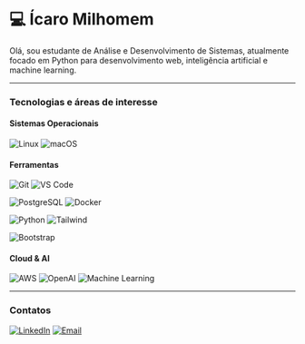 # 💻 Ícaro Milhomem

Olá, sou estudante de Análise e Desenvolvimento de Sistemas, atualmente focado em Python para desenvolvimento web, inteligência artificial e machine learning.

---

### Tecnologias e áreas de interesse

#### Sistemas Operacionais
![Linux](https://img.shields.io/badge/Linux-FCC624?style=for-the-badge&logo=linux&logoColor=black)
![macOS](https://img.shields.io/badge/macOS-000000?style=for-the-badge&logo=apple&logoColor=white)

#### Ferramentas
![Git](https://img.shields.io/badge/Git-F05032?style=for-the-badge&logo=git&logoColor=white)
![VS Code](https://img.shields.io/badge/VS_Code-0078D4?style=for-the-badge&logo=visualstudiocode&logoColor=white)

![PostgreSQL](https://img.shields.io/badge/PostgreSQL-316192?style=for-the-badge&logo=postgresql&logoColor=white)
![Docker](https://img.shields.io/badge/Docker-2496ED?style=for-the-badge&logo=docker&logoColor=white)

![Python](https://img.shields.io/badge/Python-3776AB?style=for-the-badge&logo=python&logoColor=white)
![Tailwind](https://badgen.net/badge/icon/tailwind?icon=tailwind&label)

![Bootstrap](https://img.shields.io/badge/Bootstrap-7952B3?style=for-the-badge&logo=bootstrap&logoColor=white)





#### Cloud & AI
![AWS](https://img.shields.io/badge/AWS-232F3E?style=for-the-badge&logo=amazon-aws&logoColor=white)
![OpenAI](https://img.shields.io/badge/OpenAI-412991?style=for-the-badge&logo=openai&logoColor=white)
![Machine Learning](https://img.shields.io/badge/Machine_Learning-FC8019?style=for-the-badge&logo=tensorflow&logoColor=white)

---

###  Contatos
[![LinkedIn](https://img.shields.io/badge/LinkedIn-0A66C2?style=for-the-badge&logo=linkedin&logoColor=white)](https://www.linkedin.com/in/icaro-milhomem-30216037b)  [![Email](https://img.shields.io/badge/Email-D14836?style=for-the-badge&logo=gmail&logoColor=white)](mailto:icaromilhomemjr02@gmail.com)
